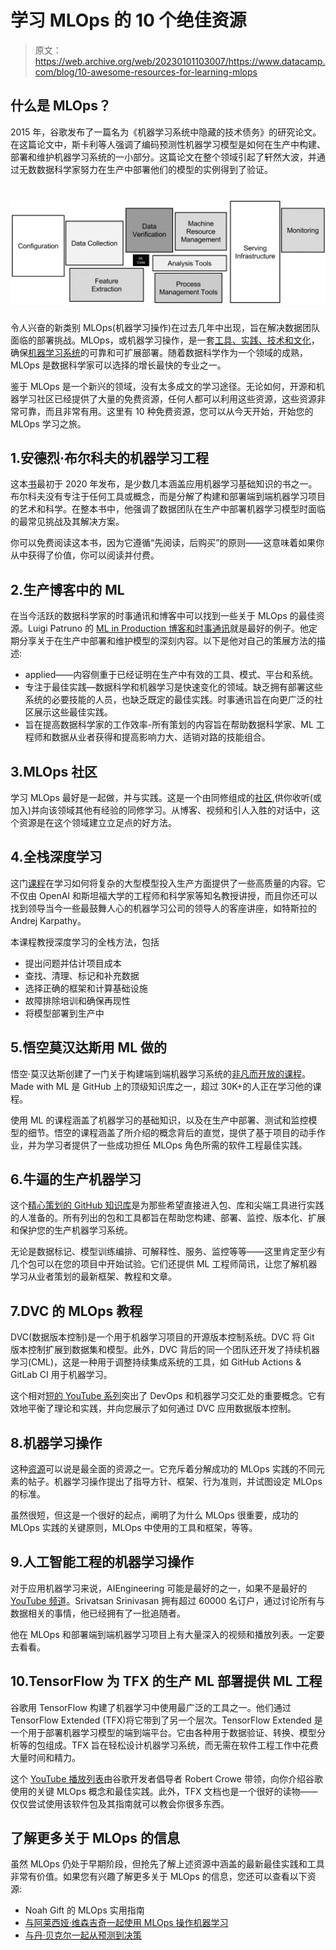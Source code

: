 # 学习 MLOps 的 10 个绝佳资源

> 原文：<https://web.archive.org/web/20230101103007/https://www.datacamp.com/blog/10-awesome-resources-for-learning-mlops>

## 什么是 MLOps？

2015 年，谷歌发布了一篇名为《机器学习系统中隐藏的技术债务》的研究论文。在这篇论文中，斯卡利等人强调了编码预测性机器学习模型是如何在生产中构建、部署和维护机器学习系统的一小部分。这篇论文在整个领域引起了轩然大波，并通过无数数据科学家努力在生产中部署他们的模型的实例得到了验证。

# ![D. Sculley et. al. NIPS 2015: Hidden Technical Debt in Machine Learning Systems](img/7ca03e08ea61a9379ad1b3f37b5dced5.png)

令人兴奋的新类别 MLOps(机器学习操作)在过去几年中出现，旨在解决数据团队面临的部署挑战。MLOps，或机器学习操作，是一套[工具、实践、技术和文化](https://web.archive.org/web/20220911042647/https://www.datacamp.com/blog/operationalizing-machine-learning-with-mlops)，确保[机器学习系统](https://web.archive.org/web/20220911042647/https://www.datacamp.com/data-courses/machine-learning-courses)的可靠和可扩展部署。随着数据科学作为一个领域的成熟，MLOps 是数据科学家可以选择的增长最快的专业之一。

鉴于 MLOps 是一个新兴的领域，没有太多成文的学习途径。无论如何，开源和机器学习社区已经提供了大量的免费资源，任何人都可以利用这些资源，这些资源非常可靠，而且非常有用。这里有 10 种免费资源，您可以从今天开始，开始您的 MLOps 学习之旅。

## 1.安德烈·布尔科夫的机器学习工程

这本[书](https://web.archive.org/web/20220911042647/http://mlebook.com/)最初于 2020 年发布，是少数几本涵盖应用机器学习基础知识的书之一。布尔科夫没有专注于任何工具或概念，而是分解了构建和部署端到端机器学习项目的艺术和科学。在整本书中，他强调了数据团队在生产中部署机器学习模型时面临的最常见挑战及其解决方案。

你可以免费阅读这本书，因为它遵循“先阅读，后购买”的原则——这意味着如果你从中获得了价值，你可以阅读并付费。

## 2.生产博客中的 ML

在当今活跃的数据科学家的时事通讯和博客中可以找到一些关于 MLOps 的最佳资源。Luigi Patruno 的 [ML in Production 博客和时事通讯](https://web.archive.org/web/20220911042647/https://mlinproduction.com/)就是最好的例子。他定期分享关于在生产中部署和维护模型的深刻内容。以下是他对自己的策展方法的描述:

*   applied——内容侧重于已经证明在生产中有效的工具、模式、平台和系统。
*   专注于最佳实践—数据科学和机器学习是快速变化的领域。缺乏拥有部署这些系统的必要技能的人员，也缺乏既定的最佳实践。时事通讯旨在向更广泛的社区展示这些最佳实践。
*   旨在提高数据科学家的工作效率-所有策划的内容旨在帮助数据科学家、ML 工程师和数据从业者获得和提高影响力大、适销对路的技能组合。

## 3.MLOps 社区

学习 MLOps 最好是一起做，并与实践。这是一个由同修组成的[社区](https://web.archive.org/web/20220911042647/https://mlops.community/),供你收听(或加入)并向该领域其他有经验的同修学习。从博客、视频和引人入胜的对话中，这个资源是在这个领域建立立足点的好方法。

## 4.全栈深度学习

这门[课程](https://web.archive.org/web/20220911042647/https://fall2019.fullstackdeeplearning.com/)在学习如何将复杂的大型模型投入生产方面提供了一些高质量的内容。它不仅由 OpenAI 和斯坦福大学的工程师和科学家等知名教授讲授，而且你还可以找到领导当今一些最鼓舞人心的机器学习公司的领导人的客座讲座，如特斯拉的 Andrej Karpathy。

本课程教授深度学习的全栈方法，包括

*   提出问题并估计项目成本
*   查找、清理、标记和补充数据
*   选择正确的框架和计算基础设施
*   故障排除培训和确保再现性
*   将模型部署到生产中

## 5.悟空莫汉达斯用 ML 做的

悟空·莫汉达斯创建了一门关于构建端到端机器学习系统的[非凡而开放的课程](https://web.archive.org/web/20220911042647/https://madewithml.com/)。Made with ML 是 GitHub 上的顶级知识库之一，超过 30K+的人正在学习他的课程。

使用 ML 的课程涵盖了机器学习的基础知识，以及在生产中部署、测试和监控模型的细节。悟空的课程涵盖了所介绍的概念背后的直觉，提供了基于项目的动手作业，并为学习者提供了一些成功担任 MLOps 角色所需的软件工程最佳实践。

## 6.牛逼的生产机器学习

这个[精心策划的 GitHub 知识库](https://web.archive.org/web/20220911042647/https://github.com/EthicalML/awesome-production-machine-learning#optimized-computation-frameworks)是为那些希望直接进入包、库和尖端工具进行实践的人准备的。所有列出的包和工具都旨在帮助您构建、部署、监控、版本化、扩展和保护您的生产机器学习系统。

无论是数据标记、模型训练编排、可解释性、服务、监控等等——这里肯定至少有几个包可以在您的项目中开始试验。它们还提供 ML 工程师简讯，让您了解机器学习从业者策划的最新框架、教程和文章。

## 7.DVC 的 MLOps 教程

DVC(数据版本控制)是一个用于机器学习项目的开源版本控制系统。DVC 将 Git 版本控制扩展到数据集和模型。此外，DVC 背后的同一个团队还开发了持续机器学习(CML)，这是一种用于调整持续集成系统的工具，如 GitHub Actions & GitLab CI 用于机器学习。

这个相对[短的 YouTube 系列](https://web.archive.org/web/20220911042647/https://www.youtube.com/watch?v=9BgIDqAzfuA&list=PL7WG7YrwYcnDBDuCkFbcyjnZQrdskFsBz)突出了 DevOps 和机器学习交汇处的重要概念。它有效地平衡了理论和实践，并向您展示了如何通过 DVC 应用数据版本控制。

## 8.机器学习操作

这种[资源](https://web.archive.org/web/20220911042647/https://ml-ops.org/)可以说是最全面的资源之一。它充斥着分解成功的 MLOps 实践的不同元素的帖子。机器学习操作提出了指导方针、框架、行为准则，并试图设定 MLOps 的标准。

虽然很短，但这是一个很好的起点，阐明了为什么 MLOps 很重要，成功的 MLOps 实践的关键原则，MLOps 中使用的工具和框架，等等。

## 9.人工智能工程的机器学习操作

对于应用机器学习来说，AIEngineering 可能是最好的之一，如果不是最好的 [YouTube 频道](https://web.archive.org/web/20220911042647/https://www.youtube.com/watch?v=K6CWjg09fAQ&list=PL3N9eeOlCrP5a6OA473MA4KnOXWnUyV_J)。Srivatsan Srinivasan 拥有超过 60000 名订户，通过讨论所有与数据相关的事情，他已经拥有了一批追随者。

他在 MLOps 和部署端到端机器学习项目上有大量深入的视频和播放列表。一定要去看看。

## 10.TensorFlow 为 TFX 的生产 ML 部署提供 ML 工程

谷歌用 TensorFlow 构建了机器学习中使用最广泛的工具之一。他们通过 TensorFlow Extended (TFX)将它带到了另一个层次。TensorFlow Extended 是一个用于部署机器学习模型的端到端平台。它由各种用于数据验证、转换、模型分析等的包组成。TFX 旨在轻松设计机器学习系统，而无需在软件工程工作中花费大量时间和精力。

这个 [YouTube 播放列表](https://web.archive.org/web/20220911042647/https://www.youtube.com/watch?v=YeuvR6m6ACQ&list=PLQY2H8rRoyvxR15n04JiW0ezF5HQRs_8F)由谷歌开发者倡导者 Robert Crowe 带领，向你介绍谷歌使用的关键 MLOps 概念和最佳实践。此外，TFX 文档也是一个很好的读物——仅仅尝试使用该软件包及其指南就可以教会你很多东西。

## 了解更多关于 MLOps 的信息

虽然 MLOps 仍处于早期阶段，但抢先了解上述资源中涵盖的最新最佳实践和工具非常有价值。如果您有兴趣了解更多关于 MLOps 的信息，您还可以查看以下资源:

*   Noah Gift 的 MLOps 实用指南
*   [与阿莱西娅·维森吉奇一起使用 MLOps 操作机器学习](https://web.archive.org/web/20220911042647/https://www.datacamp.com/community/podcast/operationalizing-machine-learning-with-mlops)
*   [与丹·贝克尔一起从预测到决策](https://web.archive.org/web/20220911042647/https://www.datacamp.com/community/podcast/from-predictions-to-decisions)

# 

